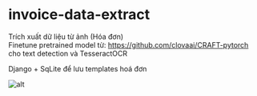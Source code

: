 # invoice-data-extract
Trích xuất dữ liệu từ ảnh (Hóa đơn)  
Finetune pretrained model từ: https://github.com/clovaai/CRAFT-pytorch cho text detection và TesseractOCR  

Django + SqLite để lưu templates hoá đơn

![alt](https://github.com/dangvansam98/invoice-data-extract/blob/master/demo%20nhan%20dang%20hoa%20don.png)

